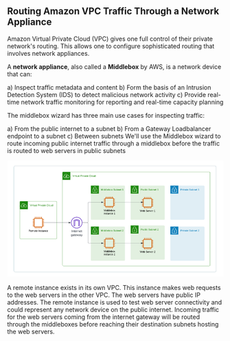 ## Routing Amazon VPC Traffic Through a Network Appliance
Amazon Virtual Private Cloud (VPC) gives one full control of their private network's routing. This allows one to configure sophisticated routing that involves network appliances.

A **network appliance**, also called a **Middlebox** by AWS, is a network device that can:

a) Inspect traffic metadata and content
b) Form the basis of an Intrusion Detection System (IDS) to detect malicious network activity
c) Provide real-time network traffic monitoring for reporting and real-time capacity planning

The middlebox wizard has three main use cases for inspecting traffic:

a) From the public internet to a subnet
b) From a Gateway Loadbalancer endpoint to a subnet
c) Between subnets
We'll use the Middlebox wizard to route incoming public internet traffic through a middlebox before the traffic is routed to web servers in public subnets

![routemiddle](https://github.com/Irene890/Images/blob/main/Routemiddle2.png)

A remote instance exists in its own VPC. This instance makes web requests to the web servers in the other VPC. The web servers have public IP addresses. The remote instance is used to test web server connectivity and could represent any network device on the public internet.
Incoming traffic for the web servers coming from the internet gateway will be routed through the middleboxes before reaching their destination subnets hosting the web servers.
